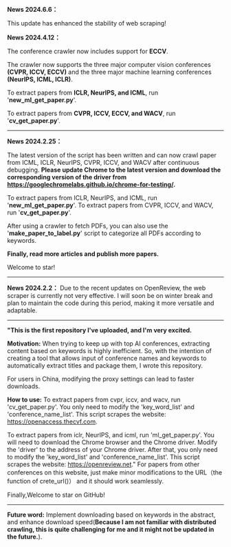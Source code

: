 **News  2024.6.6：**

This update has enhanced the stability of web scraping!



**News  2024.4.12：**


The conference crawler now includes support for **ECCV**.

The crawler now supports the three major computer vision conferences **(CVPR, ICCV, ECCV)** and the three major machine learning conferences **(NeurIPS, ICML, ICLR)**.

To extract papers from **ICLR, NeurIPS, and ICML**, run '**new_ml_get_paper.py**'. 

To extract papers from **CVPR, ICCV, ECCV, and WACV**, run '**cv_get_paper.py**'. 

______________________________________________________________________________________________________________________________________________________________________

**News  2024.2.25：**

The latest version of the script has been written and can now crawl paper from ICML, ICLR, NeurIPS, CVPR, ICCV, and WACV after continuous debugging. **Please update Chrome to the latest version and download the corresponding version of the driver from https://googlechromelabs.github.io/chrome-for-testing/.**

To extract papers from ICLR, NeurIPS, and ICML, run '**new_ml_get_paper.py**'. 
To extract papers from CVPR, ICCV, and WACV, run '**cv_get_paper.py**'. 

After using a crawler to fetch PDFs, you can also use the '**make_paper_to_label.py**' script to categorize all PDFs according to keywords.

**Finally, read more articles and publish more papers.**

Welcome to star!

______________________________________________________________________________________________________________________________________________________________________










**News  2024.2.2：**
Due to the recent updates on OpenReview, the web scraper is currently not very effective. I will soon be on winter break and plan to maintain the code during this period, making it more versatile and adaptable.


______________________________________________________________________________________________________________________________________________________________________


**"This is the first repository I've uploaded, and I'm very excited.**

**Motivation:**
When trying to keep up with top AI conferences, extracting content based on keywords is highly inefficient. So, 
with the intention of creating a tool that allows input of conference names and keywords to automatically extract titles and package them, I wrote this repository.

For users in China, modifying the proxy settings can lead to faster downloads.

**How to use:**
To extract papers from cvpr, iccv, and wacv, run 'cv_get_paper.py'. You only need to modify the 'key_word_list' and 'conference_name_list'. 
This script scrapes the website: https://openaccess.thecvf.com.

To extract papers from iclr, NeurIPS, and icml, run 'ml_get_paper.py'. You will need to download the Chrome browser and the Chrome driver. 
Modify the 'driver' to the address of your Chrome driver. After that, you only need to modify the 'key_word_list' and 'conference_name_list'.
This script scrapes the website: https://openreview.net."  For papers from other conferences on this website, just make minor modifications to
the URL（the function of crete_url()） and it should work seamlessly.

Finally,Welcome to star on GitHub!

______________________________________________________________________________________________________________________________________________________________________

**Future word:**
Implement downloading based on keywords in the abstract, and enhance download speed(**Because I am not familiar with distributed crawling, this is quite challenging for me and it might not be updated in the future.**).

